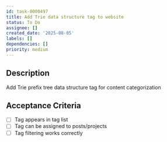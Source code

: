 ```yaml
---
id: task-0000497
title: Add Trie data structure tag to website
status: To Do
assignee: []
created_date: '2025-08-05'
labels: []
dependencies: []
priority: medium
---
```


## Description

Add Trie prefix tree data structure tag for content categorization

## Acceptance Criteria

- [ ] Tag appears in tag list
- [ ] Tag can be assigned to posts/projects
- [ ] Tag filtering works correctly
